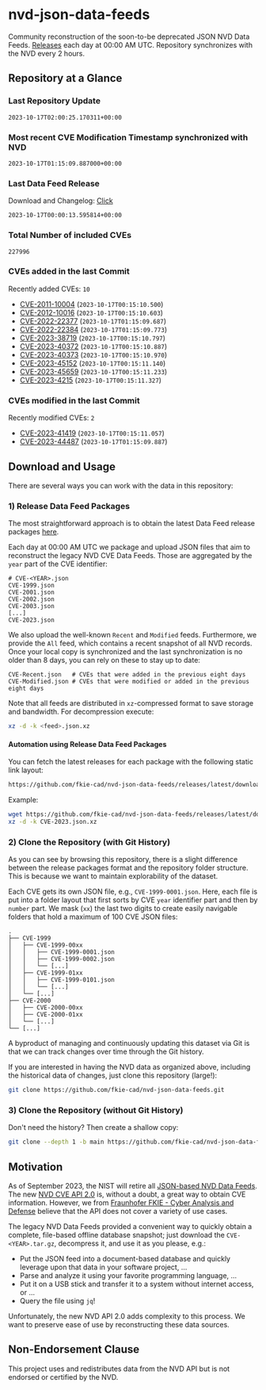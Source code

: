 # nvd-json-data-feeds

Community reconstruction of the soon-to-be deprecated JSON NVD Data Feeds. 
[Releases](https://github.com/fkie-cad/nvd-json-data-feeds/releases/latest) each day at 00:00 AM UTC.
Repository synchronizes with the NVD every 2 hours.

## Repository at a Glance

### Last Repository Update

```plain
2023-10-17T02:00:25.170311+00:00
```

### Most recent CVE Modification Timestamp synchronized with NVD

```plain
2023-10-17T01:15:09.887000+00:00
```

### Last Data Feed Release

Download and Changelog: [Click](https://github.com/fkie-cad/nvd-json-data-feeds/releases/latest)

```plain
2023-10-17T00:00:13.595814+00:00
```

### Total Number of included CVEs

```plain
227996
```

### CVEs added in the last Commit

Recently added CVEs: `10`

* [CVE-2011-10004](CVE-2011/CVE-2011-100xx/CVE-2011-10004.json) (`2023-10-17T00:15:10.500`)
* [CVE-2012-10016](CVE-2012/CVE-2012-100xx/CVE-2012-10016.json) (`2023-10-17T00:15:10.603`)
* [CVE-2022-22377](CVE-2022/CVE-2022-223xx/CVE-2022-22377.json) (`2023-10-17T01:15:09.687`)
* [CVE-2022-22384](CVE-2022/CVE-2022-223xx/CVE-2022-22384.json) (`2023-10-17T01:15:09.773`)
* [CVE-2023-38719](CVE-2023/CVE-2023-387xx/CVE-2023-38719.json) (`2023-10-17T00:15:10.797`)
* [CVE-2023-40372](CVE-2023/CVE-2023-403xx/CVE-2023-40372.json) (`2023-10-17T00:15:10.887`)
* [CVE-2023-40373](CVE-2023/CVE-2023-403xx/CVE-2023-40373.json) (`2023-10-17T00:15:10.970`)
* [CVE-2023-45152](CVE-2023/CVE-2023-451xx/CVE-2023-45152.json) (`2023-10-17T00:15:11.140`)
* [CVE-2023-45659](CVE-2023/CVE-2023-456xx/CVE-2023-45659.json) (`2023-10-17T00:15:11.233`)
* [CVE-2023-4215](CVE-2023/CVE-2023-42xx/CVE-2023-4215.json) (`2023-10-17T00:15:11.327`)


### CVEs modified in the last Commit

Recently modified CVEs: `2`

* [CVE-2023-41419](CVE-2023/CVE-2023-414xx/CVE-2023-41419.json) (`2023-10-17T00:15:11.057`)
* [CVE-2023-44487](CVE-2023/CVE-2023-444xx/CVE-2023-44487.json) (`2023-10-17T01:15:09.887`)


## Download and Usage

There are several ways you can work with the data in this repository:

### 1) Release Data Feed Packages

The most straightforward approach is to obtain the latest Data Feed release packages [here](https://github.com/fkie-cad/nvd-json-data-feeds/releases/latest).

Each day at 00:00 AM UTC we package and upload JSON files that aim to reconstruct the legacy NVD CVE Data Feeds.
Those are aggregated by the `year` part of the CVE identifier:

```
# CVE-<YEAR>.json
CVE-1999.json
CVE-2001.json
CVE-2002.json
CVE-2003.json
[...]
CVE-2023.json
```

We also upload the well-known `Recent` and `Modified` feeds.
Furthermore, we provide the `All` feed, which contains a recent snapshot of all NVD records.
Once your local copy is synchronized and the last synchronization is no older than 8 days, you can rely on these to stay up to date:

```plain
CVE-Recent.json   # CVEs that were added in the previous eight days
CVE-Modified.json # CVEs that were modified or added in the previous eight days
```

Note that all feeds are distributed in `xz`-compressed format to save storage and bandwidth.
For decompression execute:

```sh
xz -d -k <feed>.json.xz
```


#### Automation using Release Data Feed Packages

You can fetch the latest releases for each package with the following static link layout:

```sh
https://github.com/fkie-cad/nvd-json-data-feeds/releases/latest/download/CVE-<YEAR>.json.xz
```

Example:

```sh
wget https://github.com/fkie-cad/nvd-json-data-feeds/releases/latest/download/CVE-2023.json.xz
xz -d -k CVE-2023.json.xz
```

### 2) Clone the Repository (with Git History)

As you can see by browsing this repository, there is a slight difference between the release packages format and the repository folder structure.
This is because we want to maintain explorability of the dataset.

Each CVE gets its own JSON file, e.g., `CVE-1999-0001.json`.
Here, each file is put into a folder layout that first sorts by CVE `year` identifier part and then by `number` part.
We mask (`xx`) the last two digits to create easily navigable folders that hold a maximum of 100 CVE JSON files:

```plain
.
├── CVE-1999
│   ├── CVE-1999-00xx
│   │   ├── CVE-1999-0001.json
│   │   ├── CVE-1999-0002.json
│   │   └── [...]
│   ├── CVE-1999-01xx
│   │   ├── CVE-1999-0101.json
│   │   └── [...]
│   └── [...]
├── CVE-2000
│   ├── CVE-2000-00xx
│   ├── CVE-2000-01xx
│   └── [...]
└── [...]
```

A byproduct of managing and continuously updating this dataset via Git is that we can track changes over time through the Git history.

If you are interested in having the NVD data as organized above, including the historical data of changes, just clone this repository (large!):

```sh
git clone https://github.com/fkie-cad/nvd-json-data-feeds.git
```

### 3) Clone the Repository (without Git History)

Don't need the history? Then create a shallow copy:

```sh
git clone --depth 1 -b main https://github.com/fkie-cad/nvd-json-data-feeds.git
```

## Motivation

As of September 2023, the NIST will retire all [JSON-based NVD Data Feeds](https://nvd.nist.gov/vuln/data-feeds#divRetirementBanner-1).
The new [NVD CVE API 2.0](https://nvd.nist.gov/developers/vulnerabilities) is, without a doubt, a great way to obtain CVE information.
However, we from [Fraunhofer FKIE - Cyber Analysis and Defense](https://www.fkie.fraunhofer.de/en/departments/cad.html) believe that the API does not cover a variety of use cases.

The legacy NVD Data Feeds provided a convenient way to quickly obtain a complete, file-based offline database snapshot; just download the `CVE-<YEAR>.tar.gz`, decompress it, and use it as you please, e.g.:

* Put the JSON feed into a document-based database and quickly leverage upon that data in your software project, ...
* Parse and analyze it using your favorite programming language, ...
* Put it on a USB stick and transfer it to a system without internet access, or ...
* Query the file using `jq`!

Unfortunately, the new NVD API 2.0 adds complexity to this process.
We want to preserve ease of use by reconstructing these data sources.

## Non-Endorsement Clause

This project uses and redistributes data from the NVD API but is not endorsed or certified by the NVD.